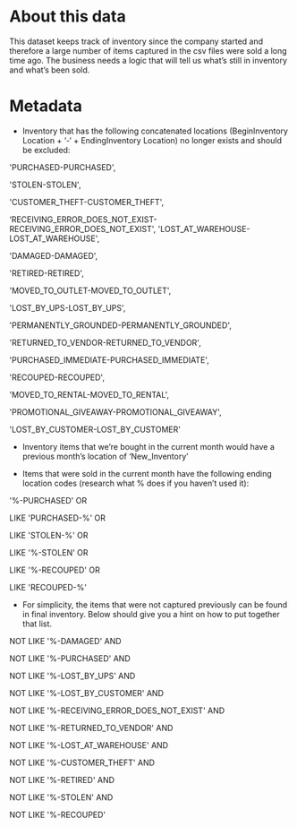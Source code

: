 # About this data
This dataset keeps track of inventory since the company started and therefore a large number of items captured in the csv files were sold a long time ago. The business needs a logic that will tell us what’s still in inventory and what’s been sold.

# Metadata 
* Inventory that has the following concatenated locations (BeginInventory Location + ‘-‘ + EndingInventory Location) no longer exists and should be excluded:

 'PURCHASED-PURCHASED',

'STOLEN-STOLEN',

'CUSTOMER_THEFT-CUSTOMER_THEFT',

‘RECEIVING_ERROR_DOES_NOT_EXIST-RECEIVING_ERROR_DOES_NOT_EXIST', 'LOST_AT_WAREHOUSE-LOST_AT_WAREHOUSE',

'DAMAGED-DAMAGED',

'RETIRED-RETIRED',

'MOVED_TO_OUTLET-MOVED_TO_OUTLET',

 'LOST_BY_UPS-LOST_BY_UPS',

'PERMANENTLY_GROUNDED-PERMANENTLY_GROUNDED',

'RETURNED_TO_VENDOR-RETURNED_TO_VENDOR',

'PURCHASED_IMMEDIATE-PURCHASED_IMMEDIATE',

'RECOUPED-RECOUPED',

'MOVED_TO_RENTAL-MOVED_TO_RENTAL',

'PROMOTIONAL_GIVEAWAY-PROMOTIONAL_GIVEAWAY',

'LOST_BY_CUSTOMER-LOST_BY_CUSTOMER'

* Inventory items that we’re bought in the current month would have a previous month’s location of ‘New_Inventory’

* Items that were sold in the current month have the following ending location codes (research what % does if you haven’t used it):

'%-PURCHASED' OR

LIKE 'PURCHASED-%' OR

LIKE 'STOLEN-%' OR

LIKE '%-STOLEN' OR

LIKE '%-RECOUPED' OR

LIKE 'RECOUPED-%'

* For simplicity, the items that were not captured previously can be found in final inventory. Below should give you a hint on how to put together that list.

NOT LIKE '%-DAMAGED' AND

NOT LIKE '%-PURCHASED' AND

NOT LIKE '%-LOST_BY_UPS' AND

NOT LIKE '%-LOST_BY_CUSTOMER' AND

NOT LIKE '%-RECEIVING_ERROR_DOES_NOT_EXIST' AND

NOT LIKE '%-RETURNED_TO_VENDOR' AND

NOT LIKE '%-LOST_AT_WAREHOUSE' AND

NOT LIKE '%-CUSTOMER_THEFT' AND

NOT LIKE '%-RETIRED' AND

NOT LIKE '%-STOLEN' AND

NOT LIKE '%-RECOUPED'

 
